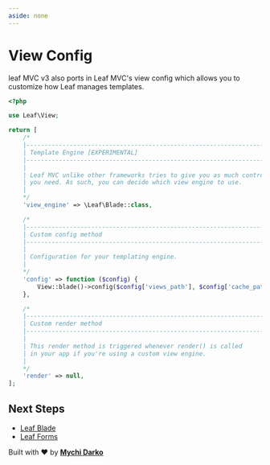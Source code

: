```yaml
---
aside: none
---
```


# View Config

leaf MVC v3 also ports in Leaf MVC's view config which allows you to customize how Leaf manages templates.

```php
<?php

use Leaf\View;

return [
    /*
    |--------------------------------------------------------------------------
    | Template Engine [EXPERIMENTAL]
    |--------------------------------------------------------------------------
    |
    | Leaf MVC unlike other frameworks tries to give you as much control as
    | you need. As such, you can decide which view engine to use.
    |
    */
    'view_engine' => \Leaf\Blade::class,

    /*
    |--------------------------------------------------------------------------
    | Custom config method
    |--------------------------------------------------------------------------
    |
    | Configuration for your templating engine.
    |
    */
    'config' => function ($config) {
        View::blade()->config($config['views_path'], $config['cache_path']);
    },

    /*
    |--------------------------------------------------------------------------
    | Custom render method
    |--------------------------------------------------------------------------
    |
    | This render method is triggered whenever render() is called
    | in your app if you're using a custom view engine.
    |
    */
    'render' => null,
];

```

## Next Steps

- [Leaf Blade](/leaf/v/2.4.3/views/blade)
- [Leaf Forms](/leaf/v/2.4.3/views/forms)

Built with ❤ by [**Mychi Darko**](//mychi.netlify.app)

